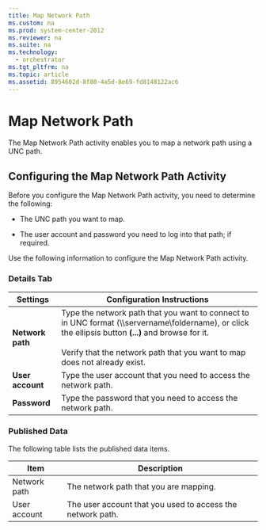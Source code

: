 ```yaml
---
title: Map Network Path
ms.custom: na
ms.prod: system-center-2012
ms.reviewer: na
ms.suite: na
ms.technology: 
  - orchestrator
ms.tgt_pltfrm: na
ms.topic: article
ms.assetid: 8954602d-8f80-4a5d-8e69-fd8148122ac6
---
```

# Map Network Path
The Map Network Path activity enables you to map a network path using a UNC path.

## Configuring the Map Network Path Activity
Before you configure the Map Network Path activity, you need to determine the following:

-   The UNC path you want to map.

-   The user account and password you need to log into that path; if required.

Use the following information to configure the Map Network Path activity.

### Details Tab

|Settings|Configuration Instructions|
|------------|------------------------------|
|**Network path**|Type the network path that you want to connect to in UNC format \(\\\\servername\\foldername\), or click the ellipsis button **\(...\)** and browse for it.<br /><br />Verify that the network path that you want to map does not already exist.|
|**User account**|Type the user account that you need to access the network path.|
|**Password**|Type the password that you need to access the network path.|

### Published Data
The following table lists the published data items.

|Item|Description|
|--------|---------------|
|Network path|The network path that you are mapping.|
|User account|The user account that you used to access the network path.|

